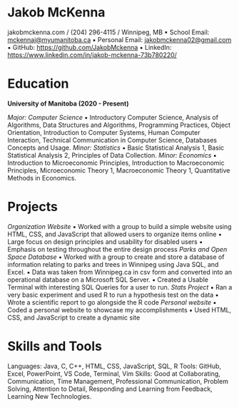 # Jakob McKenna

jakobmckenna.com / (204) 296-4115 / Winnipeg, MB
▪ School Email: mckennaj@myumanitoba.ca
▪ Personal Email: jakobmckenna02@gmail.com
▪ GitHub: https://github.com/JakobMckenna
▪ LinkedIn: https://www.linkedin.com/in/jakob-mckenna-73b780220/

# Education

**University of Manitoba (2020 - Present)**

_Major: Computer Science_
▪ Introductory Computer Science, Analysis of Algorithms, Data Structures and Algorithms,
Programming Practices, Object Orientation, Introduction to Computer Systems, Human
Computer Interaction, Technical Communication in Computer Science, Databases Concepts
and Usage.
_Minor: Statistics_
▪ Basic Statistical Analysis 1, Basic Statistical Analysis 2, Principles of Data Collection.
_Minor: Economics_
▪ Introduction to Microeconomic Principles, Introduction to Macroeconomic Principles,
Microeconomic Theory 1, Macroeconomic Theory 1, Quantitative Methods in Economics.

# Projects

_Organization Website_
▪ Worked with a group to build a simple website using HTML, CSS, and JavaScript that
allowed users to organize items online
▪ Large focus on design principles and usability for disabled users
▪ Emphasis on testing throughout the entire design process
_Parks and Open Space Database_
▪ Worked with a group to create and store a database of information relating to parks and trees
in Winnipeg using Java SQL, and Excel.
▪ Data was taken from Winnipeg.ca in csv form and converted into an operational database on
a Microsoft SQL Server.
▪ Created a Usable Terminal with interesting SQL Queries for a user to run.
_Stats Project_
▪ Ran a very basic experiment and used R to run a hypothesis test on the data
▪ Wrote a scientific report to go alongside the R code
_Personal website_
▪ Coded a personal website to showcase my accomplishments
▪ Used HTML, CSS, and JavaScript to create a dynamic site

# Skills and Tools

Languages: Java, C, C++, HTML, CSS, JavaScript, SQL, R
Tools: GitHub, Excel, PowerPoint, VS Code, Terminal, Vim
Skills: Good at Collaborating, Communication, Time Management, Professional Communication,
Problem Solving, Attention to Detail, Responding and Learning from Feedback, Learning New
Technologies.
